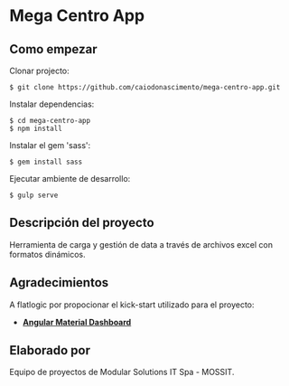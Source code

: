 # Mega Centro App

## Como empezar

Clonar projecto:

    $ git clone https://github.com/caiodonascimento/mega-centro-app.git

Instalar dependencias:

    $ cd mega-centro-app
    $ npm install

Instalar el gem 'sass':

    $ gem install sass

Ejecutar ambiente de desarrollo:

    $ gulp serve

## Descripción del proyecto

Herramienta de carga y gestión de data a través de archivos excel con formatos dinámicos.

## Agradecimientos

A flatlogic por propocionar el kick-start utilizado para el proyecto:

* [**Angular Material Dashboard**](https://github.com/flatlogic/angular-material-dashboard)

## Elaborado por

Equipo de proyectos de Modular Solutions IT Spa - MOSSIT.
